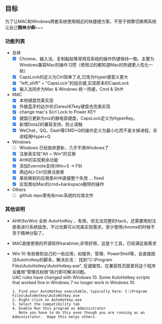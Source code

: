 ## 目标

 为了让MAC和Windows两套系统使用相近的快捷键方案，不至于频繁切换两系统让自己**精神*****分裂***~~~

### 功能列表

- 总体
    - [x] Chrome、输入法、复制黏贴等常用双系统的操作热键保持一致。主要为Windows兼容Mac的操作习惯（使用过的都知道Mac的热键更人性化一些）
    - [x] CapsLock的定义为Ctrl简单了点,已改为Hyper键意义更大
    - [x] "left_shift" + "CapsLock"的组合键,实现原本的CapsLock
    - [x] 输入法同步为Mac & Windows 统一热键，Cmd & Shift
- MAC
    - [x] 本地键盘完美实现
    - [x] 外接蓝牙的达尔优(Dareu)87key键盘也完美实现
    - [x] change mac's Scrl Lock to Power KEY
    - [x] 键盘已更新为niz的静电容键盘，CapsLock定义为HyperKey。
    - [x] 新增Dota2的兼容支持，防止误触
    - [x] WeChat，QQ，Dash等CMD+Q的操作定义为最小化而不是关掉进程，杀进程用Hyper+Q
- Windows
    - [ ] Windows 已经放弃更新，几乎不用Windows了
    - [x] 注册表实现"Alt = Win"的互换
    - [x] AHK的实现剩余功能    
    - [x] 添加Evernote支持(Win+S -> F9)
    - [x] 两边ALt Ctrl交换注册表    
    - [x] 某些微软的应用里AHK直接整个失效 ... fixed
    - [x] 实现类似Mac的cmd+backspace删除的操作
    
- Others
    - [ ] github repo里有些mac系统的垃圾文件

### 其他说明

- AHK(forWin) 全称 AutoHotKey ，有用，但无法完整的Hack，还需要用到注册表进行系统级改，不过也算可以完美实现需求，至少使用chrome的时候不至于精神分裂了。
- MAC直接使用的开源软件karabiner,非常好用，这是个工具，已经满足我需求
- Win 10 有些微软自己的一些应用，如服务、管理、PowerShell等，会直接跳过Autohotkey的脚本。解决办法：
    找到"C:\Program Files\AutoHotkey\AutoHotkey.exe", 反键属性，在兼容性页面里将这个程序设置用“管理员权限”执行即可解决问题。    
    UAC rules have changed with Windows 10. Some AutoHotkey scripts that worked fine in Windows 7 no longer work in Windows 10.

      1. Find your AutoHotkey executable, typically here: C:\Program Files\AutoHotkey\AutoHotkey.exe
      2. Right-click on AutoHotkey.exe
      3. Select the Compatibility tab
      4. Enable Run this program as Administrator
         Note you have to do this even though you are running as an Administrator.  Hope this helps others.